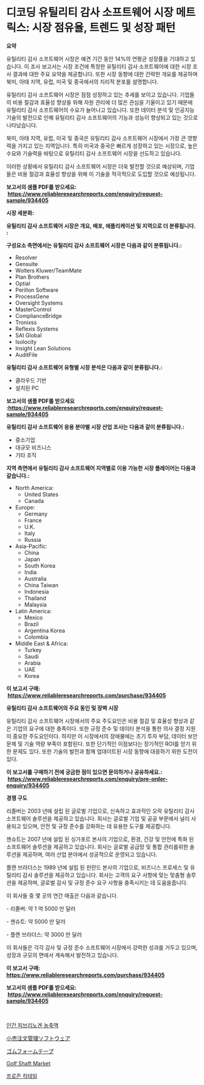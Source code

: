<p><h1>디코딩 유틸리티 감사 소프트웨어 시장 메트릭스: 시장 점유율, 트렌드 및 성장 패턴</h1></p><p><strong>요약</strong></p>
<p><p>유틸리티 감사 소프트웨어 시장은 예견 기간 동안 14%의 연평균 성장률을 기대하고 있습니다. 이 조사 보고서는 시장 조건에 특정한 유틸리티 감사 소프트웨어에 대한 시장 조사 결과에 대한 주요 요약을 제공합니다. 또한 시장 동향에 대한 간략한 개요를 제공하며 북미, 아태 지역, 유럽, 미국 및 중국에서의 지리적 분포를 설명합니다.</p><p>유틸리티 감사 소프트웨어 시장은 점점 성장하고 있는 추세를 보이고 있습니다. 기업들이 비용 절감과 효율성 향상을 위해 자원 관리에 더 많은 관심을 기울이고 있기 때문에 유틸리티 감사 소프트웨어의 수요가 늘어나고 있습니다. 또한 데이터 분석 및 인공지능 기술의 발전으로 인해 유틸리티 감사 소프트웨어의 기능과 성능이 향상되고 있는 것으로 나타났습니다.</p><p>북미, 아태 지역, 유럽, 미국 및 중국은 유틸리티 감사 소프트웨어 시장에서 가장 큰 영향력을 가지고 있는 지역입니다. 특히 미국과 중국은 빠르게 성장하고 있는 시장으로, 높은 수요와 기술력을 바탕으로 유틸리티 감사 소프트웨어 시장을 선도하고 있습니다.</p><p>이러한 상황에서 유틸리티 감사 소프트웨어 시장은 더욱 발전할 것으로 예상되며, 기업들은 비용 절감과 효율성 향상을 위해 이 기술을 적극적으로 도입할 것으로 예상됩니다.</p></p>
<p><strong>보고서의 샘플 PDF를 받으세요: &nbsp;<a href="https://www.reliableresearchreports.com/enquiry/request-sample/934405">https://www.reliableresearchreports.com/enquiry/request-sample/934405</a></strong></p>
<p><strong>시장 세분화:</strong></p>
<p><strong> 유틸리티 감사 소프트웨어 시장은 개요, 배포, 애플리케이션 및 지역으로 더 분류됩니다. :</strong></p>
<p><strong>구성요소 측면에서는 유틸리티 감사 소프트웨어 시장은 다음과 같이 분류됩니다.:</strong></p>
<p><ul><li>Resolver</li><li>Gensuite</li><li>Wolters Kluwer/TeamMate</li><li>Plan Brothers</li><li>Optial</li><li>Perillon Software</li><li>ProcessGene</li><li>Oversight Systems</li><li>MasterControl</li><li>ComplianceBridge</li><li>Tronixss</li><li>Reflexis Systems</li><li>SAI Global</li><li>Isolocity</li><li>Insight Lean Solutions</li><li>AuditFile</li></ul></p>
<p><strong> 유틸리티 감사 소프트웨어 유형별 시장 분석은 다음과 같이 분류됩니다.:</strong></p>
<p><ul><li>클라우드 기반</li><li>설치된 PC</li></ul></p>
<p><strong>보고서의 샘플 PDF를 받으세요 :<a href="https://www.reliableresearchreports.com/enquiry/request-sample/934405">https://www.reliableresearchreports.com/enquiry/request-sample/934405</a></strong></p>
<p><strong> 유틸리티 감사 소프트웨어 응용 분야별 시장 산업 조사는 다음과 같이 분류됩니다.:</strong></p>
<p><ul><li>중소기업</li><li>대규모 비즈니스</li><li>기타 조직</li></ul></p>
<p><strong>지역 측면에서 유틸리티 감사 소프트웨어 지역별로 이용 가능한 시장 플레이어는 다음과 같습니다.:</strong></p>
<p><ul>
    <li>
        North America:
        <ul>
            <li>United States</li>
            <li>Canada</li>
        </ul>
    </li>
    <li>
        Europe:
        <ul>
            <li>Germany</li>
            <li>France</li>
            <li>U.K.</li>
            <li>Italy</li>
            <li>Russia</li>
        </ul>
    </li>
    <li>
        Asia-Pacific:
        <ul>
            <li>China</li>
            <li>Japan</li>
            <li>South Korea</li>
            <li>India</li>
            <li>Australia</li>
            <li>China Taiwan</li>
            <li>Indonesia</li>
            <li>Thailand</li>
            <li>Malaysia</li>
        </ul>
    </li>
    <li>
        Latin America:
        <ul>
            <li>Mexico</li>
            <li>Brazil</li>
            <li>Argentina Korea</li>
            <li>Colombia</li>
        </ul>
    </li>
    <li>
        Middle East & Africa:
        <ul>
            <li>Turkey</li>
            <li>Saudi</li>
            <li>Arabia</li>
            <li>UAE</li>
            <li>Korea</li>
        </ul>
    </li>
    </ul></p>
<p><strong>이 보고서 구매: &nbsp;<a href="https://www.reliableresearchreports.com/purchase/934405">https://www.reliableresearchreports.com/purchase/934405</a></strong></p>
<p><strong>유틸리티 감사 소프트웨어의 주요 동인 및 장벽 시장</strong></p>
<p><p>유틸리티 감사 소프트웨어 시장에서의 주요 주도요인은 비용 절감 및 효율성 향상과 같은 기업의 요구에 대한 충족이다. 또한 규정 준수 및 데이터 분석을 통한 의사 결정 지원이 중요한 주도요인이다. 하지만 이 시장에서의 장애물에는 초기 투자 부담, 데이터 보안 문제 및 기술 역량 부족이 포함된다. 또한 단기적인 이점보다는 장기적인 ROI를 얻기 위한 문제도 있다. 또한 기술의 발전과 함께 업데이트된 시장 동향에 대응하기 위한 도전이 있다.</p></p>
<p><strong>이 보고서를 구매하기 전에 궁금한 점이 있으면 문의하거나 공유하세요.: &nbsp;<a href="https://www.reliableresearchreports.com/enquiry/pre-order-enquiry/934405">https://www.reliableresearchreports.com/enquiry/pre-order-enquiry/934405</a></strong></p>
<p><strong>경쟁 구도</strong></p>
<p><p>리졸버는 2003 년에 설립 된 글로벌 기업으로, 신속하고 효과적인 오락 유틸리티 감사 소프트웨어 솔루션을 제공하고 있습니다. 회사는 글로벌 기업 및 공공 부문에서 널리 사용되고 있으며, 안전 및 규정 준수를 강화하는 데 유용한 도구를 제공합니다.</p><p>젠슈트는 2007 년에 설립 된 싱가포르 본사의 기업으로, 환경, 건강 및 안전에 특화 된 소프트웨어 솔루션을 제공하고 있습니다. 회사는 글로벌 공급망 및 통합 관리를위한 솔루션을 제공하며, 여러 산업 분야에서 성공적으로 운영되고 있습니다.</p><p>플랜 브라더스는 1989 년에 설립 된 핀란드 본사의 기업으로, 비즈니스 프로세스 및 유틸리티 감사 솔루션을 제공하고 있습니다. 회사는 고객의 요구 사항에 맞는 맞춤형 솔루션을 제공하며, 글로벌 감사 및 규정 준수 요구 사항을 충족시키는 데 도움을줍니다.</p><p>이 회사들 중 몇 곳의 연간 매출은 다음과 같습니다.</p><p>- 리졸버: 약 1 억 5000 만 달러</p><p>- 젠슈트: 약 5000 만 달러</p><p>- 플랜 브라더스: 약 3000 만 달러</p><p>이 회사들은 각각 감사 및 규정 준수 소프트웨어 시장에서 강력한 성과를 거두고 있으며, 성장과 규모의 면에서 계속해서 발전하고 있습니다.</p></p>
<p><strong>이 보고서 구매: &nbsp; <a href="https://www.reliableresearchreports.com/purchase/934405">https://www.reliableresearchreports.com/purchase/934405</a></strong></p>
<p><strong>보고서의 샘플 PDF를 받으세요: &nbsp;<a href="https://www.reliableresearchreports.com/enquiry/request-sample/934405">https://www.reliableresearchreports.com/enquiry/request-sample/934405</a></strong><strong></strong></p>
<p>&nbsp;</p>
<p><p><a href="https://medium.com/@darrellockm3ytan895656/%EC%9D%B8%EA%B0%84-%ED%94%BC%EB%B8%8C%EB%A6%B0-%EB%86%8D%EC%B6%95%EB%AC%BC-%ED%98%84%EC%9E%AC-%EC%8B%9C%EC%9E%A5-%EC%A1%B0%EC%82%AC-%EB%B3%B4%EA%B3%A0%EC%84%9C-2024%EB%85%84%EB%B6%80%ED%84%B0-2031%EB%85%84%EA%B9%8C%EC%A7%80%EC%9D%98-%EC%97%AD%EC%82%AC-%EB%B0%8F-%EC%98%88%EC%B8%A1-091e87437cc4">인간 피브리노겐 농축액</a></p><p><a href="https://medium.com/@giancarlo642004/%E5%B0%8F%E5%A3%B2%E6%B3%A8%E6%96%87%E7%AE%A1%E7%90%86%E3%82%BD%E3%83%95%E3%83%88%E3%82%A6%E3%82%A7%E3%82%A2%E5%B8%82%E5%A0%B4-%E5%B8%82%E5%A0%B4%E6%88%90%E9%95%B7%E7%8E%87-cagr-%E5%B8%82%E5%A0%B4%E5%8B%95%E5%90%91-%E3%81%8A%E3%82%88%E3%81%B3%E6%88%90%E9%95%B7%E6%88%A6%E7%95%A5%E3%81%AB%E9%96%A2%E3%81%99%E3%82%8B%E6%83%85%E5%A0%B1-24dd16632555">小売注文管理ソフトウェア</a></p><p><a href="https://medium.com/@giancarlo642004/%E3%82%B4%E3%83%A0%E3%83%95%E3%82%A9%E3%83%BC%E3%83%A0%E3%83%86%E3%83%BC%E3%83%97%E5%B8%82%E5%A0%B4%E3%81%AE%E8%A6%8F%E6%A8%A1-%E5%B8%82%E5%A0%B4%E8%A6%8B%E9%80%9A%E3%81%97%E3%81%A8%E5%B8%82%E5%A0%B4%E4%BA%88%E6%B8%AC-2024%E5%B9%B4%E3%81%8B%E3%82%892031%E5%B9%B4-67a8479205c1">ゴムフォームテープ</a></p><p><a href="https://view.publitas.com/reportprime-1/golf-shaft-market-dynamics-2024-2031-also-about-its-market-trends-projections-and-opportunities/">Golf Shaft Market</a></p><p><a href="https://medium.com/@timothychapman46/%EB%83%89%EB%8F%99-%EC%B9%B5%ED%85%8C%EC%9D%BC-%EC%8B%9C%EC%9E%A5-%EC%8B%9C%EC%9E%A5-%EC%A0%90%EC%9C%A0%EC%9C%A8-%EC%8B%9C%EC%9E%A5-%EB%8F%99%ED%96%A5-%EB%B0%8F-%EB%AF%B8%EB%9E%98-%EC%84%B1%EC%9E%A5-%ED%83%90%EC%83%89-03d9cdd3fc02">프로즌 칵테일</a></p></p>